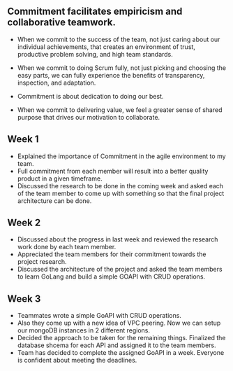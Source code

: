 ## Commitment facilitates empiricism and collaborative teamwork.

* When we commit to the success of the team, not just caring about our individual achievements, that creates an environment of trust, productive problem solving, and high team standards.

* When we commit to doing Scrum fully, not just picking and choosing the easy parts, we can fully experience the benefits of transparency, inspection, and adaptation.

* Commitment is about dedication to doing our best.  

* When we commit to delivering value, we feel a greater sense of shared purpose that drives our motivation to collaborate.


## Week 1

* Explained the importance of Commitment in the agile environment to my team.
* Full commitment from each member will result into a better quality product in a given timeframe.
* Discussed the research to be done in the coming week and asked each of the team member to come up with something so that the final project architecture can be done.

## Week 2

* Discussed about the progress in last week and reviewed the research work done by each team member.
* Appreciated the team members for their commitment towards the project research.
* Discussed the architecture of the project and asked the team members to learn GoLang and build a simple GOAPI with CRUD operations.

## Week 3

* Teammates wrote a simple GoAPI with CRUD operations.
* Also they come up with a new idea of VPC peering. Now we can setup our mongoDB instances in 2 different regions.
* Decided the approach to be taken for the remaining things. Finalized the database shcema for each API and assigned it to the team members.
* Team has decided to complete the assigned GoAPI in a week. Everyone is confident about meeting the deadlines.
